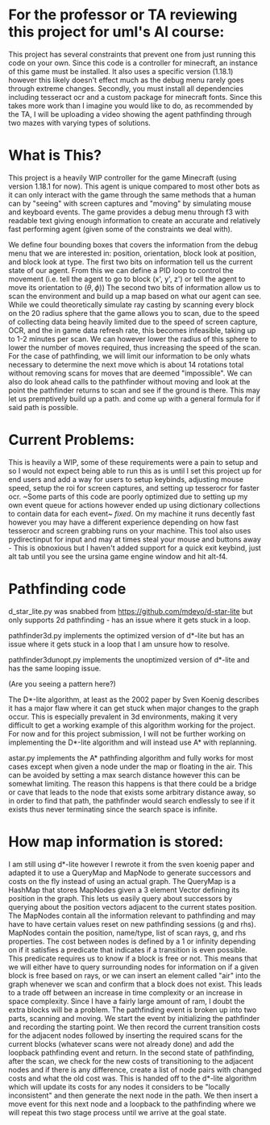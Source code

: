 # For the professor or TA reviewing this project for uml's AI course:
This project has several constraints that prevent one from just running this code on your own. Since this code is a controller for minecraft, an instance of this game must be installed. It also uses a specific version (1.18.1) however this likely doesn't effect much as the debug menu rarely goes through extreme changes. Secondly, you must install all dependencies including tesseract ocr and a custom package for minecraft fonts. Since this takes more work than I imagine you would like to do, as recommended by the TA, I will be uploading a video showing the agent pathfinding through two mazes with varying types of solutions.

# What is This?
This project is a heavily WIP controller for the game Minecraft (using version 1.18.1 for now). This agent is unique compared to most other bots as it can only interact with the game through the same methods that a human can by "seeing" with screen captures and "moving" by simulating mouse and keyboard events. The game provides a debug menu through f3 with readable text giving enough information to create an accurate and relatively fast performing agent (given some of the constraints we deal with).


We define four bounding boxes that covers the information from the debug menu that we are interested in: position, orientation, block look at position, and block look at type. The first two bits on information tell us the current state of our agent. From this we can define a PID loop to control the movement (i.e. tell the agent to go to block (x', y', z') or tell the agent to move its orientation to
$(\theta, \phi)$)
The second two bits of information allow us to scan the environment and build up a map based on what our agent can see. While we could theoretically simulate ray casting by scanning every block on the 20 radius sphere that the game allows you to scan, due to the speed of collecting data being heavily limited due to the speed of screen capture, OCR, and the in game data refresh rate, this becomes infeasible, taking up to 1-2 minutes per scan. We can however lower the radius of this sphere to lower the number of moves required, thus increasing the speed of the scan. For the case of pathfinding, we will limit our information to be only whats necessary to determine the next move which is about 14 rotations total without removing scans for moves that are deemed "impossible". We can also do look ahead calls to the pathfinder without moving and look at the point the pathfinder returns to scan and see if the ground is there. This may let us premptively build up a path. and come up with a general formula for if said path is possible.

# Current Problems:

This is heavily a WIP, some of these requirements were a pain to setup and so I would not expect being able to run this as is until I set this project up for end users and add a way for users to setup keybinds, adjusting mouse speed, setup the roi for screen captures, and setting up tesserocr for faster ocr. ~Some parts of this code are poorly optimized due to setting up my own event queue for actions however ended up using dictionary collections to contain data for each event~ *fixed*. On my machine it runs decently fast however you may have a different experience depending on how fast tesserocr and screen grabbing runs on your machine. This tool also uses pydirectinput for input and may at times steal your mouse and buttons away - This is obnoxious but I haven't added support for a quick exit keybind, just alt tab until you see the ursina game engine window and hit alt-f4.

# Pathfinding code
d_star_lite.py was snabbed from https://github.com/mdeyo/d-star-lite but only supports 2d pathfinding - has an issue where it gets stuck in a loop.


pathfinder3d.py implements the optimized version of d*-lite but has an issue where it gets stuck in a loop that I am unsure how to resolve.


pathfinder3dunopt.py implements the unoptimized version of d*-lite and has the same looping issue.

(Are you seeing a pattern here?)

The D*-lite algorithm, at least as the 2002 paper by Sven Koenig describes it has a major flaw where it can get stuck when major changes to the graph occur. This is especially prevalent in 3d environments, making it very difficult to get a working example of this algorithm working for the project. For now and for this project submission, I will not be further working on implementing the D*-lite algorithm and will instead use A* with replanning.


astar.py implements the A* pathfinding algorithm and fully works for most cases except when given a node under the map or floating in the air. This can be avoided by setting a max search distance however this can be somewhat limiting. The reason this happens is that there could be a bridge or cave that leads to the node that exists some arbitrary distance away, so in order to find that path, the pathfinder would search endlessly to see if it exists thus never terminating since the search space is infinite.

# How map information is stored:

I am still using d*-lite however I rewrote it from the sven koenig paper and adapted it to use a QueryMap and MapNode to generate successors and costs on the fly instead of using an actual graph. The QueryMap is a HashMap that stores MapNodes given a 3 element Vector defining its position in the graph. This lets us easily query about successors by querying about the position vectors adjacent to the current states position. The MapNodes contain all the information relevant to pathfinding and may have to have certain values reset on new pathfinding sessions (g and rhs). MapNodes contain the position, name/type, list of scan rays, g, and rhs properties. The cost between nodes is defined by a 1 or infinity depending on if it satisfies a predicate that indicates if a transition is even possible. This predicate requires us to know if a block is free or not. This means that we will either have to query surrounding nodes for information on if a given block is free based on rays, or we can insert an element called "air" into the graph whenever we scan and confirm that a block does not exist. This leads to a trade off between an increase in time complexity or an increase in space complexity. Since I have a fairly large amount of ram, I doubt the extra blocks will be a problem. The pathfinding event is broken up into two parts, scanning and moving. We start the event by initializing the pathfinder and recording the starting point. We then record the current transition costs for the adjacent nodes followed by inserting the required scans for the current blocks (whatever scans were not already done) and add the loopback pathfinding event and return. In the second state of pathfinding, after the scan, we check for the new costs of transitioning to the adjacent nodes and if there is any difference, create a list of node pairs with changed costs and what the old cost was. This is handed off to the d*-lite algorithm which will update its costs for any nodes it considers to be "locally inconsistent" and then generate the next node in the path. We then insert a move event for this next node and a loopback to the pathfinding where we will repeat this two stage process until we arrive at the goal state.


